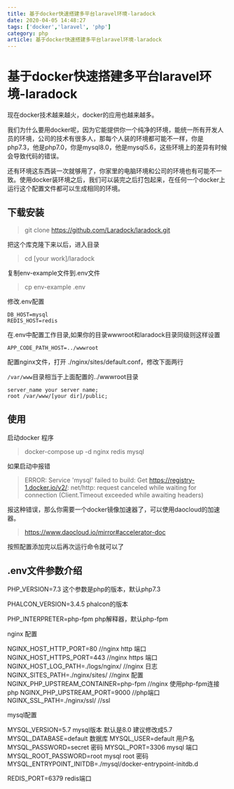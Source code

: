 ```yaml
---
title: 基于docker快速搭建多平台laravel环境-laradock
date: 2020-04-05 14:48:27
tags: ['docker','laravel', 'php']
category: php
article: 基于docker快速搭建多平台laravel环境-laradock
---
```


# 基于docker快速搭建多平台laravel环境-laradock

现在docker技术越来越火，docker的应用也越来越多。

我们为什么要用docker呢，因为它能提供你一个纯净的环境，能统一所有开发人员的环境，公司的技术有很多人，那每个人装的环境都可能不一样，你是php7.3，他是php7.0，你是mysql8.0，他是mysql5.6，这些环境上的差异有时候会导致代码的错误。

还有环境这东西装一次就够用了，你家里的电脑环境和公司的环境也有可能不一致。使用docker装环境之后，我们可以装完之后打包起来，在任何一个docker上运行这个配置文件都可以生成相同的环境。

## 下载安装

>  git clone https://github.com/Laradock/laradock.git

<!--more-->

把这个库克隆下来以后，进入目录

> cd [your work]/laradock

复制env-example文件到.env文件

> cp env-example .env

修改.env配置

```
DB_HOST=mysql
REDIS_HOST=redis
```

在.env中配置工作目录,如果你的目录wwwroot和laradock目录同级则这样设置

```
APP_CODE_PATH_HOST=../wwwroot
```

配置nginx文件，打开 ./nginx/sites/default.conf，修改下面两行

`/var/www`目录相当于上面配置的../wwwroot目录

```
server_name your server name;
root /var/www/[your dir]/public;
```

## 使用

启动docker 程序

> docker-compose up -d nginx redis mysql

如果启动中报错

> ERROR: Service 'mysql' failed to build: Get https://registry-1.docker.io/v2/: net/http: request canceled while waiting for connection (Client.Timeout exceeded while awaiting headers)

报这种错误，那么你需要一个docker镜像加速器了，可以使用daocloud的加速器。

> https://www.daocloud.io/mirror#accelerator-doc

按照配置添加完以后再次运行命令就可以了

## .env文件参数介绍

PHP_VERSION=7.3 这个参数是php的版本，默认php7.3

PHALCON_VERSION=3.4.5 phalcon的版本

PHP_INTERPRETER=php-fpm php解释器，默认php-fpm

nginx 配置

NGINX_HOST_HTTP_PORT=80  //nginx http 端口
NGINX_HOST_HTTPS_PORT=443 //nginx https 端口
NGINX_HOST_LOG_PATH=./logs/nginx/  //nginx 日志
NGINX_SITES_PATH=./nginx/sites/   //nginx 配置
NGINX_PHP_UPSTREAM_CONTAINER=php-fpm //nginx 使用php-fpm连接php
NGINX_PHP_UPSTREAM_PORT=9000  //php端口
NGINX_SSL_PATH=./nginx/ssl/ //ssl

mysql配置

MYSQL_VERSION=5.7    mysql版本 默认是8.0 建议修改成5.7
MYSQL_DATABASE=default  数据库
MYSQL_USER=default      用户名
MYSQL_PASSWORD=secret   密码
MYSQL_PORT=3306         mysql 端口
MYSQL_ROOT_PASSWORD=root mysql root 密码
MYSQL_ENTRYPOINT_INITDB=./mysql/docker-entrypoint-initdb.d

REDIS_PORT=6379 redis端口